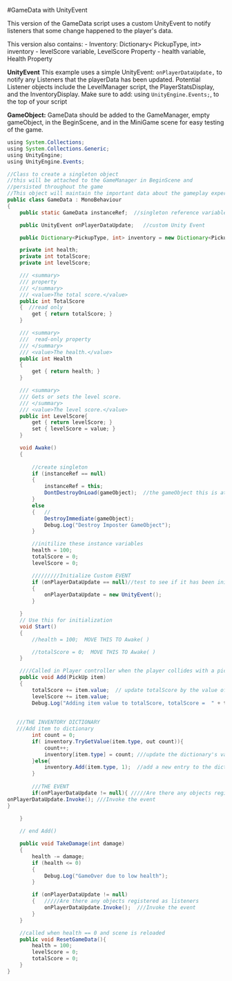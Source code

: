 #GameData with UnityEvent

This version of the GameData script uses a custom UnityEvent to notify listeners that some change happened to the player's data.

This version also contains:
    - Inventory: Dictionary< PickupType, int> inventory
    - levelScore variable, LevelScore Property
    - health variable, Health Property


**UnityEvent**
This example uses a simple UnityEvent: `onPlayerDataUpdate,` to notify any Listeners that the playerData has been updated.  Potential Listener objects include the LevelManager script, the PlayerStatsDisplay, and the InventoryDisplay.  Make sure to add:  using `UnityEngine.Events;`, to the top of your script

**GameObject:**  GameData should be added to the GameManager, empty gameObject, in the BeginScene, and in the MiniGame scene for easy testing of the game.

```java
using System.Collections;
using System.Collections.Generic;
using UnityEngine;
using UnityEngine.Events;

//Class to create a singleton object
//this will be attached to the GameManager in BeginScene and
//persisted throughout the game
//This object will maintain the important data about the gameplay experience
public class GameData : MonoBehaviour
{
    public static GameData instanceRef;  //singleton reference variable

    public UnityEvent onPlayerDataUpdate;   //custom Unity Event

    public Dictionary<PickupType, int> inventory = new Dictionary<PickupType, int>();

    private int health;
    private int totalScore;
    private int levelScore;

    /// <summary>
    /// property
    /// </summary>
    /// <value>The total score.</value>
    public int TotalScore
    {  //read only
        get { return totalScore; }
    }

    /// <summary>
    ///  read-only property
    /// </summary>
    /// <value>The health.</value>
    public int Health
    {
        get { return health; }
    }

    /// <summary>
    /// Gets or sets the level score.
    /// </summary>
    /// <value>The level score.</value>
    public int LevelScore{
        get { return levelScore; }
        set { levelScore = value; }
    }

    void Awake()
    {  
       
        //create singleton
        if (instanceRef == null)
        {
            instanceRef = this;
            DontDestroyOnLoad(gameObject);  //the gameObject this is attached to 
        }
        else
        {   //
            DestroyImmediate(gameObject);
            Debug.Log("Destroy Imposter GameObject");
        }

        //initilize these instance variables
        health = 100;
        totalScore = 0;
        levelScore = 0;

        /////////Initialize Custom EVENT
        if (onPlayerDataUpdate == null)//test to see if it has been initialized
        {
            onPlayerDataUpdate = new UnityEvent();
        }

    }
    // Use this for initialization
    void Start()
    {
        //health = 100;  MOVE THIS TO Awake( )

        //totalScore = 0;  MOVE THIS TO Awake( )
    }

    ////Called in Player controller when the player collides with a pickup    
    public void Add(PickUp item)
    {
        totalScore += item.value;  // update totalScore by the value of this current item
        levelScore += item.value;
        Debug.Log("Adding item value to totalScore, totalScore =  " + totalScore);
       
       
   ///THE INVENTORY DICTIONARY 
   ///Add item to dictionary
        int count = 0;
        if( inventory.TryGetValue(item.type, out count)){
            count++;
            inventory[item.type] = count; ///update the dictionary's value
        }else{
            inventory.Add(item.type, 1);  //add a new entry to the dictionary
        }
        
        ///THE EVENT
        if(onPlayerDataUpdate != null){ /////Are there any objects registered as listeners
onPlayerDataUpdate.Invoke(); ///Invoke the event
}

    }
    
    // end Add()

    public void TakeDamage(int damage)
    {
        health -= damage;
        if (health <= 0)
        {
            Debug.Log("GameOver due to low health");
        }

        if (onPlayerDataUpdate != null)
        {   /////Are there any objects registered as listeners
            onPlayerDataUpdate.Invoke();  ///Invoke the event
        }
    }

    //called when health == 0 and scene is reloaded
    public void ResetGameData(){
        health = 100;
        levelScore = 0;
        totalScore = 0;
    }
}
```

